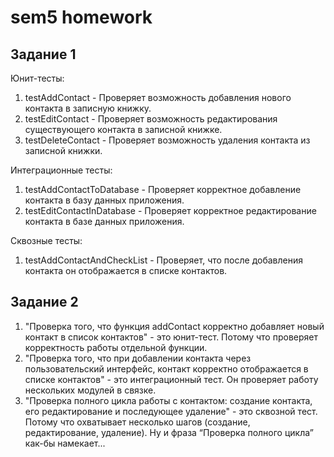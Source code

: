# sem5 homework

## Задание 1

Юнит-тесты:

1. testAddContact - Проверяет возможность добавления нового контакта в записную книжку.
2. testEditContact - Проверяет возможность редактирования существующего контакта в записной книжке.
3. testDeleteContact - Проверяет возможность удаления контакта из записной книжки.

Интеграционные тесты:

1. testAddContactToDatabase - Проверяет корректное добавление контакта в базу данных приложения.
2. testEditContactInDatabase - Проверяет корректное редактирование контакта в базе данных приложения.

Сквозные тесты:

1. testAddContactAndCheckList - Проверяет, что после добавления контакта он отображается в списке контактов.

## Задание 2

1. "Проверка того, что функция addContact корректно добавляет новый контакт в список контактов" - это юнит-тест. Потому что проверяет корректность работы отдельной функции.
2. "Проверка того, что при добавлении контакта через пользовательский интерфейс, контакт корректно отображается в списке контактов" - это интеграционный тест. Он проверяет работу нескольких модулей в связке.
3. "Проверка полного цикла работы с контактом: создание контакта, его редактирование и последующее удаление" - это сквозной тест. Потому что охватывает несколько шагов (создание, редактирование, удаление). Ну и фраза “Проверка полного цикла” как-бы намекает...